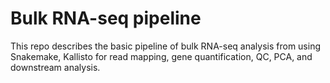 # Bulk RNA-seq pipeline
This repo describes the basic pipeline of bulk RNA-seq analysis from using Snakemake, Kallisto for read mapping,
gene quantification, QC, PCA, and downstream analysis.
